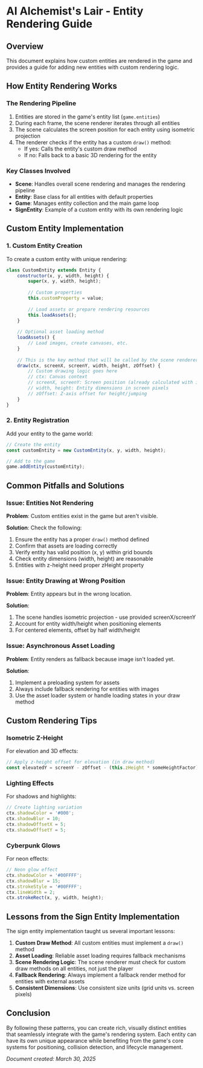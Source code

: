 # AI Alchemist's Lair - Entity Rendering Guide

## Overview
This document explains how custom entities are rendered in the game and provides a guide for adding new entities with custom rendering logic.

## How Entity Rendering Works

### The Rendering Pipeline

1. Entities are stored in the game's entity list (`game.entities`)
2. During each frame, the scene renderer iterates through all entities
3. The scene calculates the screen position for each entity using isometric projection
4. The renderer checks if the entity has a custom `draw()` method:
   - If yes: Calls the entity's custom draw method
   - If no: Falls back to a basic 3D rendering for the entity

### Key Classes Involved

- **Scene**: Handles overall scene rendering and manages the rendering pipeline
- **Entity**: Base class for all entities with default properties
- **Game**: Manages entity collection and the main game loop
- **SignEntity**: Example of a custom entity with its own rendering logic

## Custom Entity Implementation

### 1. Custom Entity Creation

To create a custom entity with unique rendering:

```javascript
class CustomEntity extends Entity {
    constructor(x, y, width, height) {
        super(x, y, width, height);
        
        // Custom properties
        this.customProperty = value;
        
        // Load assets or prepare rendering resources
        this.loadAssets();
    }
    
    // Optional asset loading method
    loadAssets() {
        // Load images, create canvases, etc.
    }
    
    // This is the key method that will be called by the scene renderer
    draw(ctx, screenX, screenY, width, height, zOffset) {
        // Custom drawing logic goes here
        // ctx: Canvas context
        // screenX, screenY: Screen position (already calculated with isometric projection)
        // width, height: Entity dimensions in screen pixels
        // zOffset: Z-axis offset for height/jumping
    }
}
```

### 2. Entity Registration

Add your entity to the game world:

```javascript
// Create the entity
const customEntity = new CustomEntity(x, y, width, height);

// Add to the game
game.addEntity(customEntity);
```

## Common Pitfalls and Solutions

### Issue: Entities Not Rendering

**Problem**: Custom entities exist in the game but aren't visible.

**Solution**: Check the following:
1. Ensure the entity has a proper `draw()` method defined
2. Confirm that assets are loading correctly
3. Verify entity has valid position (x, y) within grid bounds
4. Check entity dimensions (width, height) are reasonable
5. Entities with z-height need proper zHeight property

### Issue: Entity Drawing at Wrong Position

**Problem**: Entity appears but in the wrong location.

**Solution**:
1. The scene handles isometric projection - use provided screenX/screenY
2. Account for entity width/height when positioning elements
3. For centered elements, offset by half width/height

### Issue: Asynchronous Asset Loading

**Problem**: Entity renders as fallback because image isn't loaded yet.

**Solution**:
1. Implement a preloading system for assets
2. Always include fallback rendering for entities with images
3. Use the asset loader system or handle loading states in your draw method

## Custom Rendering Tips

### Isometric Z-Height

For elevation and 3D effects:
```javascript
// Apply z-height offset for elevation (in draw method)
const elevatedY = screenY - zOffset - (this.zHeight * someHeightFactor);
```

### Lighting Effects

For shadows and highlights:
```javascript
// Create lighting variation
ctx.shadowColor = '#000';
ctx.shadowBlur = 10;
ctx.shadowOffsetX = 5;
ctx.shadowOffsetY = 5;
```

### Cyberpunk Glows

For neon effects:
```javascript
// Neon glow effect
ctx.shadowColor = '#00FFFF';
ctx.shadowBlur = 15;
ctx.strokeStyle = '#00FFFF';
ctx.lineWidth = 2;
ctx.strokeRect(x, y, width, height);
```

## Lessons from the Sign Entity Implementation

The sign entity implementation taught us several important lessons:

1. **Custom Draw Method**: All custom entities must implement a `draw()` method
2. **Asset Loading**: Reliable asset loading requires fallback mechanisms
3. **Scene Rendering Logic**: The scene renderer must check for custom draw methods on all entities, not just the player
4. **Fallback Rendering**: Always implement a fallback render method for entities with external assets
5. **Consistent Dimensions**: Use consistent size units (grid units vs. screen pixels)

## Conclusion

By following these patterns, you can create rich, visually distinct entities that seamlessly integrate with the game's rendering system. Each entity can have its own unique appearance while benefiting from the game's core systems for positioning, collision detection, and lifecycle management.

*Document created: March 30, 2025*
